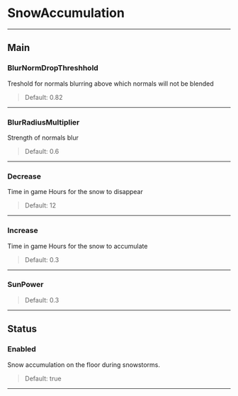 # SnowAccumulation

---

## Main

### BlurNormDropThreshhold

 Treshold for normals blurring above which normals will not be blended

>Default: 0.82

---

### BlurRadiusMultiplier

 Strength of normals blur

>Default: 0.6

---

### Decrease

 Time in game Hours for the snow to disappear

>Default: 12

---

### Increase

 Time in game Hours for the snow to accumulate

>Default: 0.3

---

### SunPower

>Default: 0.3

---

## Status

### Enabled

 Snow accumulation on the floor during snowstorms.

>Default: true

---

